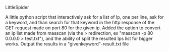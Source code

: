 LittleSpider

A little python script that interactively ask for a list of Ip, one per line, ask for a keyword, and than search for that keyword in the http response of the GET request made on port 80 for the given ip. Added the option to convert an ip list made from masscan (via the > redirection, ex "masscan -p 80 0.0.0.0 > test.txt"), and the ability of split the resulted Ips list for bigger works. Output the results in a "givenkeyword"-result.txt file
